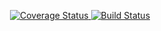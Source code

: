 [![]()](https://jitpack.io/#kylepls/VerifyThat) 
[![Coverage Status](https://coveralls.io/repos/github/kylepls/VerifyThat/badge.svg?branch=master)
](https://coveralls.io/github/kylepls/VerifyThat?branch=master) [![Build Status](https://api.travis-ci.org/kylepls/VerifyThat.svg?branch=master)](https://travis-ci.org/kylepls/VerifyThat)
